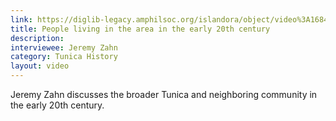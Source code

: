 ```yaml
---
link: https://diglib-legacy.amphilsoc.org/islandora/object/video%3A1684/datastream/MP4/view
title: People living in the area in the early 20th century
description: 
interviewee: Jeremy Zahn
category: Tunica History
layout: video
---
```


Jeremy Zahn discusses the broader Tunica and neighboring community in the early 20th century.